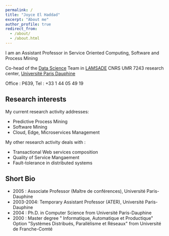 ```yaml
---
permalink: /
title: "Joyce El Haddad"
excerpt: "About me"
author_profile: true
redirect_from: 
  - /about/
  - /about.html
---
```


I am an Assistant Professor in Service Oriented Computing, Software and Process Mining

Co-head of the [Data Science](https://www.lamsade.dauphine.fr/en/research/groups/data-science.html) Team in [LAMSADE](https://www.lamsade.dauphine.fr/en.html) CNRS UMR 7243 research center, [Université Paris Dauphine](https://dauphine.psl.eu/) 

 Office : P639, 
 Tel : +33 1 44 05 49 19


Research interests
---
My current research activity addresses:
* Predictive Process Mining 
* Software Mining
* Cloud, Edge, Microservices Management 

My other research activity deals with : 
* Transactional Web services composition
* Quality of Service Mangaement 
* Fault-tolerance in distributed systems

Short Bio
---
* 2005 : Associate Professor (Maître de conférences), Université Paris-Dauphine
* 2003-2004: Temporary Assistant Professor (ATER), Université Paris-Dauphine
* 2004 : Ph.D. in Computer Science from Université Paris-Dauphine
* 2000 : Master degree " Informatique, Automatique et Productique"
Option "Systèmes Distribués, Parallélisme et Réseaux" from Université de Franche-Comté

